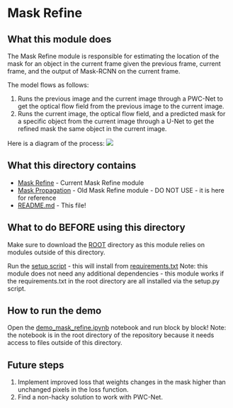 # Mask Refine

## What this module does

The Mask Refine module is responsible for estimating the location of the mask for an object in the
current frame given the previous frame, current frame, and the output of Mask-RCNN on the current frame.

The model flows as follows:
1. Runs the previous image and the current image through a PWC-Net to get the optical flow field
from the previous image to the current image.
2. Runs the current image, the optical flow field, and a predicted mask for a specific object from the
current image through a U-Net to get the refined mask the same object in the current image.

Here is a diagram of the process:
![](mask_refine_diagram.png)

## What this directory contains
* [Mask Refine](model.py) - Current Mask Refine module
* [Mask Propagation](./mask_propagation.py) - Old Mask Refine module - DO NOT USE - it is here for reference
* [README.md](./README.md) - This file!

## What to do BEFORE using this directory

Make sure to download the [ROOT](https://github.com/umd-fire-coml/MultiSeg) directory as this module
relies on modules outside of this directory. 

Run the [setup script](../setup.py) - this will install from [requirements.txt](../requirements.txt)
Note: this module does not need any additional dependencies - this module works
if the requirements.txt in the root directory are all installed via the setup.py script.

## How to run the demo

Open the [demo_mask_refine.ipynb](../evaluate/demo_mask_refine.ipynb) notebook and run block by block!
Note: the notebook is in the root directory of the repository because it needs access to files
outside of this directory.

## Future steps

1. Implement improved loss that weights changes in the mask higher than unchanged pixels in the loss function.
2. Find a non-hacky solution to work with PWC-Net.